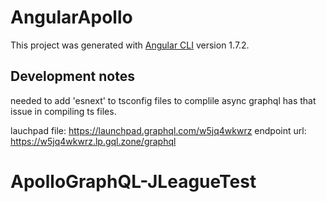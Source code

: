 # AngularApollo

This project was generated with [Angular CLI](https://github.com/angular/angular-cli) version 1.7.2.

## Development notes

needed to add 'esnext' to tsconfig files to complile async
graphql has that issue in compiling ts files.

lauchpad file: https://launchpad.graphql.com/w5jq4wkwrz
endpoint url: https://w5jq4wkwrz.lp.gql.zone/graphql

# ApolloGraphQL-JLeagueTest

